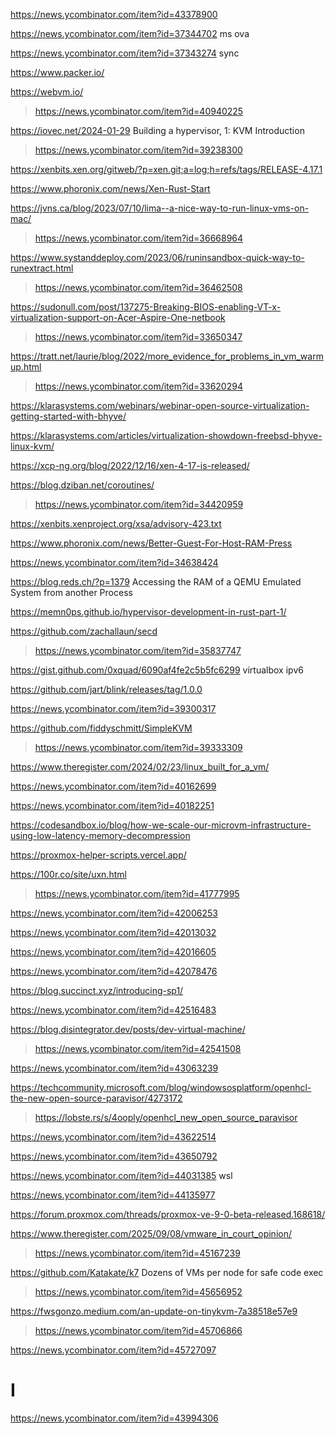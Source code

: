 https://news.ycombinator.com/item?id=43378900
>

https://news.ycombinator.com/item?id=37344702 ms ova

https://news.ycombinator.com/item?id=37343274 sync

https://www.packer.io/

https://webvm.io/
> https://news.ycombinator.com/item?id=40940225

https://iovec.net/2024-01-29 Building a hypervisor, 1: KVM Introduction
> https://news.ycombinator.com/item?id=39238300

https://xenbits.xen.org/gitweb/?p=xen.git;a=log;h=refs/tags/RELEASE-4.17.1

https://www.phoronix.com/news/Xen-Rust-Start

https://jvns.ca/blog/2023/07/10/lima--a-nice-way-to-run-linux-vms-on-mac/
> https://news.ycombinator.com/item?id=36668964

https://www.systanddeploy.com/2023/06/runinsandbox-quick-way-to-runextract.html
> https://news.ycombinator.com/item?id=36462508

https://sudonull.com/post/137275-Breaking-BIOS-enabling-VT-x-virtualization-support-on-Acer-Aspire-One-netbook
> https://news.ycombinator.com/item?id=33650347

https://tratt.net/laurie/blog/2022/more_evidence_for_problems_in_vm_warmup.html
> https://news.ycombinator.com/item?id=33620294

https://klarasystems.com/webinars/webinar-open-source-virtualization-getting-started-with-bhyve/

https://klarasystems.com/articles/virtualization-showdown-freebsd-bhyve-linux-kvm/

https://xcp-ng.org/blog/2022/12/16/xen-4-17-is-released/

https://blog.dziban.net/coroutines/
> https://news.ycombinator.com/item?id=34420959

https://xenbits.xenproject.org/xsa/advisory-423.txt

https://www.phoronix.com/news/Better-Guest-For-Host-RAM-Press

https://news.ycombinator.com/item?id=34638424

https://blog.reds.ch/?p=1379 Accessing the RAM of a QEMU Emulated System from another Process

https://memn0ps.github.io/hypervisor-development-in-rust-part-1/

https://github.com/zachallaun/secd
> https://news.ycombinator.com/item?id=35837747

https://gist.github.com/0xquad/6090af4fe2c5b5fc6299 virtualbox ipv6

https://github.com/jart/blink/releases/tag/1.0.0

https://news.ycombinator.com/item?id=39300317

https://github.com/fiddyschmitt/SimpleKVM
> https://news.ycombinator.com/item?id=39333309

https://www.theregister.com/2024/02/23/linux_built_for_a_vm/

https://news.ycombinator.com/item?id=40162699

https://news.ycombinator.com/item?id=40182251

https://codesandbox.io/blog/how-we-scale-our-microvm-infrastructure-using-low-latency-memory-decompression

https://proxmox-helper-scripts.vercel.app/

https://100r.co/site/uxn.html
> https://news.ycombinator.com/item?id=41777995

https://news.ycombinator.com/item?id=42006253

https://news.ycombinator.com/item?id=42013032

https://news.ycombinator.com/item?id=42016605

https://news.ycombinator.com/item?id=42078476

https://blog.succinct.xyz/introducing-sp1/

https://news.ycombinator.com/item?id=42516483

https://blog.disintegrator.dev/posts/dev-virtual-machine/
> https://news.ycombinator.com/item?id=42541508

https://news.ycombinator.com/item?id=43063239

https://techcommunity.microsoft.com/blog/windowsosplatform/openhcl-the-new-open-source-paravisor/4273172
> https://lobste.rs/s/4ooply/openhcl_new_open_source_paravisor

https://news.ycombinator.com/item?id=43622514

https://news.ycombinator.com/item?id=43650792

https://news.ycombinator.com/item?id=44031385 wsl

https://news.ycombinator.com/item?id=44135977

https://forum.proxmox.com/threads/proxmox-ve-9-0-beta-released.168618/

https://www.theregister.com/2025/09/08/vmware_in_court_opinion/
> https://news.ycombinator.com/item?id=45167239

https://github.com/Katakate/k7 Dozens of VMs per node for safe code exec
> https://news.ycombinator.com/item?id=45656952

https://fwsgonzo.medium.com/an-update-on-tinykvm-7a38518e57e9
> https://news.ycombinator.com/item?id=45706866

https://news.ycombinator.com/item?id=45727097

# I
https://news.ycombinator.com/item?id=43994306